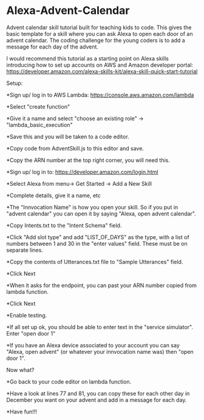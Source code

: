 # Alexa-Advent-Calendar
Advent calendar skill tutorial built for teaching kids to code. This gives the basic template for a skill where you can ask Alexa to open each door of an advent calendar. The coding challenge for the young coders is to add a message for each day of the advent.

I would recommend this tutorial as a starting point on Alexa skills introducing how to set up accounts on AWS and Amazon developer portal:
https://developer.amazon.com/alexa-skills-kit/alexa-skill-quick-start-tutorial

Setup:

*Sign up/ log in to AWS Lambda: https://console.aws.amazon.com/lambda

*Select "create function"

*Give it a name and select "choose an existing role" -> "lambda_basic_execution"

*Save this and you will be taken to a code editor.

*Copy code from AdventSkill.js to this editor and save.

*Copy the ARN number at the top right corner, you will need this.

*Sign up/ log in to: https://developer.amazon.com/login.html

*Select Alexa from menu-> Get Started -> Add a New Skill

*Complete details, give it a name, etc

*The "Innvocation Name" is how you open your skill. So if you put in "advent calendar" you can open it by saying "Alexa, open advent calendar".

*Copy Intents.txt to the "Intent Schema" field.

*Click "Add slot type" and add "LIST_OF_DAYS" as the type, with a list of numbers between 1 and 30 in the "enter values" field. These must be on separate lines.

*Copy the contents of Utterances.txt file to "Sample Utterances" field.

*Click Next

*When it asks for the endpoint, you can past your ARN number copied from lambda function.

*Click Next

*Enable testing.

*If all set up ok, you should be able to enter text in the "service simulator". Enter "open door 1"

*If you have an Alexa device associated to your account you can say "Alexa, open advent" (or whatever your innvocation name was) then "open door 1".


Now what?

*Go back to your code editor on lambda function.

*Have a look at lines 77 and 81, you can copy these for each other day in December you want on your advent and add in a message for each day.

*Have fun!!!





